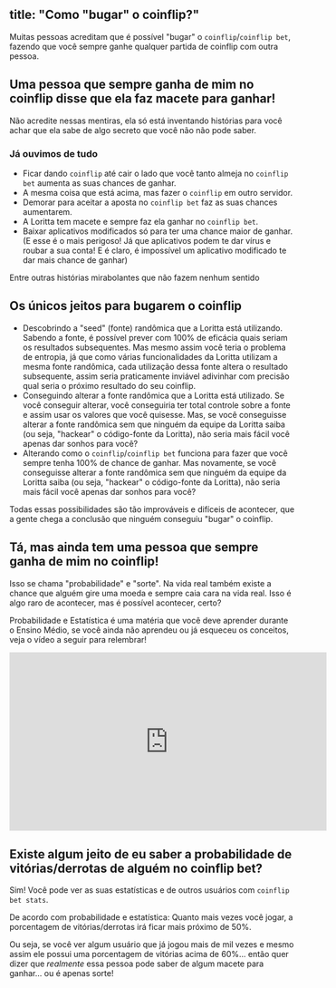 title: "Como \"bugar\" o coinflip?"
---
Muitas pessoas acreditam que é possível "bugar" o `coinflip`/`coinflip bet`, fazendo que você sempre ganhe qualquer partida de coinflip com outra pessoa.

## Uma pessoa que sempre ganha de mim no coinflip disse que ela faz macete para ganhar!
Não acredite nessas mentiras, ela só está inventando histórias para você achar que ela sabe de algo secreto que você não não pode saber.

### Já ouvimos de tudo
* Ficar dando `coinflip` até cair o lado que você tanto almeja no `coinflip bet` aumenta as suas chances de ganhar.
* A mesma coisa que está acima, mas fazer o `coinflip` em outro servidor.
* Demorar para aceitar a aposta no `coinflip bet` faz as suas chances aumentarem.
* A Loritta tem macete e sempre faz ela ganhar no `coinflip bet`.
* Baixar aplicativos modificados só para ter uma chance maior de ganhar. (E esse é o mais perigoso! Já que aplicativos podem te dar vírus e roubar a sua conta! E é claro, é impossível um aplicativo modificado te dar mais chance de ganhar)

Entre outras histórias mirabolantes que não fazem nenhum sentido

## Os únicos jeitos para bugarem o coinflip
* Descobrindo a "seed" (fonte) randômica que a Loritta está utilizando. Sabendo a fonte, é possível prever com 100% de eficácia quais seriam os resultados subsequentes. Mas mesmo assim você teria o problema de entropia, já que como várias funcionalidades da Loritta utilizam a mesma fonte randômica, cada utilização dessa fonte altera o resultado subsequente, assim seria praticamente inviável adivinhar com precisão qual seria o próximo resultado do seu coinflip.
* Conseguindo alterar a fonte randômica que a Loritta está utilizado. Se você conseguir alterar, você conseguiria ter total controle sobre a fonte e assim usar os valores que você quisesse. Mas, se você conseguisse alterar a fonte randômica sem que ninguém da equipe da Loritta saiba (ou seja, "hackear" o código-fonte da Loritta), não seria mais fácil você apenas dar sonhos para você?
* Alterando como o `coinflip`/`coinflip bet` funciona para fazer que você sempre tenha 100% de chance de ganhar. Mas novamente, se você conseguisse alterar a fonte randômica sem que ninguém da equipe da Loritta saiba (ou seja, "hackear" o código-fonte da Loritta), não seria mais fácil você apenas dar sonhos para você?

Todas essas possibilidades são tão improváveis e difíceis de acontecer, que a gente chega a conclusão que ninguém conseguiu "bugar" o coinflip.

## Tá, mas ainda tem uma pessoa que sempre ganha de mim no coinflip!
Isso se chama "probabilidade" e "sorte". Na vida real também existe a chance que alguém gire uma moeda e sempre caia cara na vida real. Isso é algo raro de acontecer, mas é possível acontecer, certo?

Probabilidade e Estatística é uma matéria que você deve aprender durante o Ensino Médio, se você ainda não aprendeu ou já esqueceu os conceitos, veja o vídeo a seguir para relembrar!

<div style="text-align: center;">
<iframe width="560" height="315" src="https://www.youtube.com/embed/eFyAyz6Xy6g" frameborder="0" allow="accelerometer; autoplay; clipboard-write; encrypted-media; gyroscope; picture-in-picture" loading="lazy" allowfullscreen></iframe>
</div>

## Existe algum jeito de eu saber a probabilidade de vitórias/derrotas de alguém no coinflip bet?
Sim! Você pode ver as suas estatísticas e de outros usuários com `coinflip bet stats`.

De acordo com probabilidade e estatística: Quanto mais vezes você jogar, a porcentagem de vitórias/derrotas irá ficar mais próximo de 50%.

Ou seja, se você ver algum usuário que já jogou mais de mil vezes e mesmo assim ele possui uma porcentagem de vitórias acima de 60%... então quer dizer que *realmente* essa pessoa pode saber de algum macete para ganhar... ou é apenas sorte!